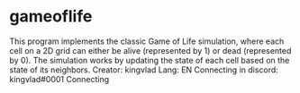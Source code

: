 # gameoflife
This program implements the classic Game of Life simulation, where each cell on a 2D grid can either be alive (represented by 1) or dead (represented by 0). The simulation works by updating the state of each cell based on the state of its neighbors.
Creator: kingvlad
Lang: EN
Connecting in discord: kingvlad#0001
Connecting
